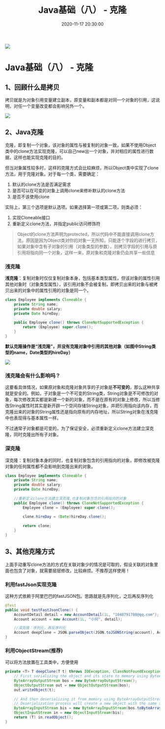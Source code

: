 ﻿---
title:  Java基础（八） - 克隆
tags:
  - Java
categories:
  - Java
comments: true
date: 2020-11-17 20:30:00







---

![](https://cdn.jsdelivr.net/gh/javahub-yuan/forBlogImages@master/img/20201117230300.png)

<!--more-->

# Java基础（八） - 克隆

## 1、回顾什么是拷贝

拷贝就是为对象引用变量建立副本，原变量和副本都是对同一个对象的引用，这说明，对任一个变量改变都会影响另外一个。

![](https://cdn.jsdelivr.net/gh/javahub-yuan/forBlogImages@master/img/20201117224759.png)

## 2、Java克隆

克隆，即复制一个对象，该对象的属性与被复制的对象一致，如果不使用Object类中的clone方法实现克隆，可以自己new出一个对象，并对相应的属性进行数据，这样也能实现克隆的目的。

但当对象属性较多时，这样的克隆方式会比较麻烦，所以Object类中实现了clone方法，用于克隆对象。对于每一个类，需要确定：

1. 默认的clone方法是否满足需求
2. 是否可以在可变的对象上调用clone来修补默认的clone方法
3. 是否不该使用clone

实际上，第三个选项是默认选项。如果选择第一项或第二项，则类必须：

1. 实现Cloneable接口
2. 重新定义clone方法，并指定public访问修饰符

> Object的clone方法声明为protected，所以代码中不能直接调用clone方法，原因是因为Object类对你的对象一无所知，只能逐个字段的进行拷贝，如果对象中含有子对象的引用（对象类型的参数），则拷贝字段的引用与原引用将指向同一个对象，这样一来，原对象和克隆对象仍会共享一些信息

### 浅克隆

**浅克隆**：复制对象时仅仅复制对象本身，包括基本类型属性，但该对象的属性引用其他对象时（对象类型属性），该引用对象不会被复制，即拷贝出来的对象与被拷贝出来的对象中的属性引用的对象是同一个。

```java
class Employee implements Cloneable {
    private String name;
    private double salary;
    private Date hireDay;
    
    public Employee clone() throws CloneNotSupportedException {
        return (Employee) super.clone();
    }
}
```

**默认克隆操作是“浅克隆”，并没有克隆对象中引用的其他对象（如图中String类型的name，Date类型的hireDay）**

![](https://cdn.jsdelivr.net/gh/javahub-yuan/forBlogImages@master/img/20201117225934.png)

### 浅克隆会有什么影响吗？

这要看具体情况，如果原对象和克隆对象共享的子对象是**不可变的**，那么这种共享就是安全的。例如，子对象是一个不可变的String类，String对象是不可修改的对象，每次修改其实都是新建一个新的对象，而不是在原有的对象上修改，所以当修改String属性时其实是新开辟一个空间存储String对象，并把引用指向该内存，而克隆出来的对象的String属性还是指向原有的内存地址，所以String对象在浅克隆中也表现得与基本属性一样。

不过通常子对象都是可变的，为了保证安全，必须重新定义clone方法建立深克隆，同时克隆出所有子对象。

### 深克隆

深克隆：复制对象本身的同时，也复制对象包含的引用指向的对象，即修改被克隆对象的任何属性都不会影响到克隆出来的对象。

```java
class Employee implements Cloneable {
    private String name;
    private double salary;
    private Date hireDay;
    
    //重新定义clone方法建立深克隆,也复制对象包含的引用指向的对象
    public Employee clone() throws CloneNotSupportedException {
        Employee clone = (Employee) super.clone();
        
        clone.hireDay = (Date)hireDay.clone();
        
        return clone;
    }
}
```



## 3、其他克隆方式

上面手动重写clone方法的方式在关联对象少的情况是可取的，假设关联的对象里面也包含了对象，就需要层层修改，比较麻烦。不推荐这样使用！

### 利用fastJson实现克隆

这种方式依赖于阿里巴巴的fastJSON包。思路就是先序列化，之后再反序列化

```java
@Test
public void testFastJsonClone() {
    AccountDetail detail = new AccountDetail(1L, "1048791780@qq.com");
    Account account = new Account(1L, "小何", detail);

    //深克隆：序列化，再反序列化
    Account deepClone = JSON.parseObject(JSON.toJSONString(account), Account.class);
}
```

### 利用ObjectStream(推荐)

可以将方法放置在工具类中，方便使用

```java
private <T> T deepClone(T t) throws IOException, ClassNotFoundException {
    // First serializing the object and its state to memory using ByteArrayOutputStream instead of FileOutputStream.
    ByteArrayOutputStream bos = new ByteArrayOutputStream();
    ObjectOutputStream out = new ObjectOutputStream(bos);
    out.writeObject(t);
    
    // And then deserializing it from memory using ByteArrayOutputStream instead of FileInputStream.
    // Deserialization process will create a new object with the same state as in the serialized object,
    ByteArrayInputStream bis = new ByteArrayInputStream(bos.toByteArray());
    ObjectInputStream in = new ObjectInputStream(bis);
    return (T) in.readObject();
}
```

